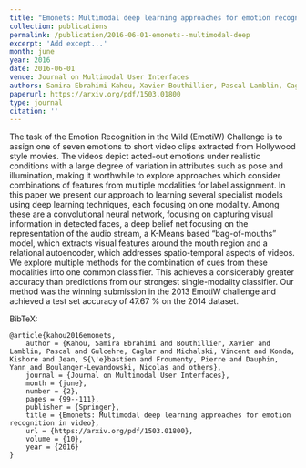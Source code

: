 ```yaml
---
title: "Emonets: Multimodal deep learning approaches for emotion recognition in video"
collection: publications
permalink: /publication/2016-06-01-emonets--multimodal-deep
excerpt: 'Add except...'
month: june
year: 2016
date: 2016-06-01
venue: Journal on Multimodal User Interfaces
authors: Samira Ebrahimi Kahou, Xavier Bouthillier, Pascal Lamblin, Caglar Gulcehre, Vincent Michalski, Kishore Konda, Sébastien Jean, Pierre Froumenty, Yann Dauphin, Nicolas Boulanger-Lewandowski and others
paperurl: https://arxiv.org/pdf/1503.01800
type: journal
citation: ''
---
```


The task of the Emotion Recognition in the Wild (EmotiW) Challenge is to assign one of
seven emotions to short video clips extracted from Hollywood style movies. The videos
depict acted-out emotions under realistic conditions with a large degree of variation in
attributes such as pose and illumination, making it worthwhile to explore approaches
which consider combinations of features from multiple modalities for label assignment.
In this paper we present our approach to learning several specialist models using deep
learning techniques, each focusing on one modality. Among these are a convolutional
neural network, focusing on capturing visual information in detected faces, a deep
belief net focusing on the representation of the audio stream, a K-Means based
“bag-of-mouths” model, which extracts visual features around the mouth region and a
relational autoencoder, which addresses spatio-temporal aspects of videos. We explore
multiple methods for the combination of cues from these modalities into one common
classifier. This achieves a considerably greater accuracy than predictions from our
strongest single-modality classifier. Our method was the winning submission in the 2013
EmotiW challenge and achieved a test set accuracy of 47.67 % on the 2014 dataset.

BibTeX:

    @article{kahou2016emonets,
        author = {Kahou, Samira Ebrahimi and Bouthillier, Xavier and Lamblin, Pascal and Gulcehre, Caglar and Michalski, Vincent and Konda, Kishore and Jean, S{\'e}bastien and Froumenty, Pierre and Dauphin, Yann and Boulanger-Lewandowski, Nicolas and others},
        journal = {Journal on Multimodal User Interfaces},
        month = {june},
        number = {2},
        pages = {99--111},
        publisher = {Springer},
        title = {Emonets: Multimodal deep learning approaches for emotion recognition in video},
        url = {https://arxiv.org/pdf/1503.01800},
        volume = {10},
        year = {2016}
    }
    
    
